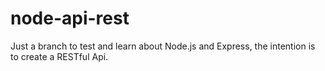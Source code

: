 # node-api-rest

Just a branch to test and learn about Node.js and Express, the intention is to create a RESTful Api.